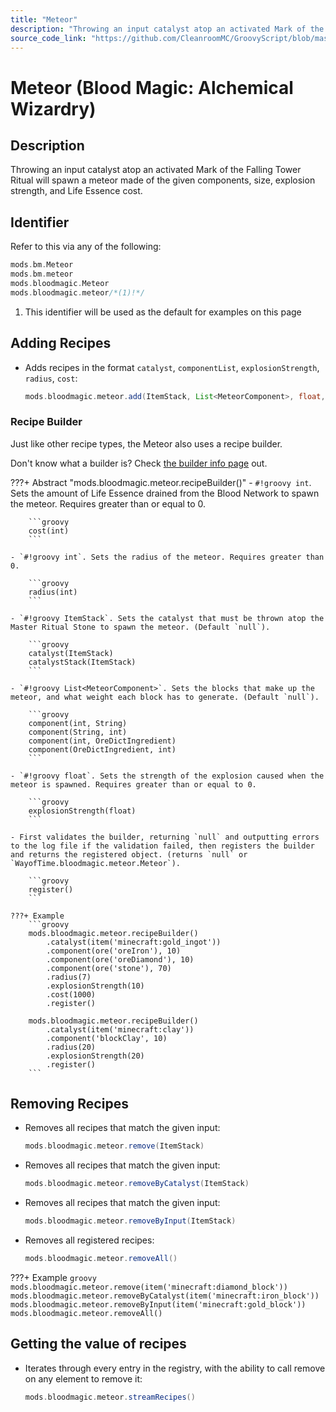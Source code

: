 ```yaml
---
title: "Meteor"
description: "Throwing an input catalyst atop an activated Mark of the Falling Tower Ritual will spawn a meteor made of the given components, size, explosion strength, and Life Essence cost."
source_code_link: "https://github.com/CleanroomMC/GroovyScript/blob/master/src/main/java/com/cleanroommc/groovyscript/compat/mods/bloodmagic/Meteor.java"
---
```


# Meteor (Blood Magic: Alchemical Wizardry)

## Description

Throwing an input catalyst atop an activated Mark of the Falling Tower Ritual will spawn a meteor made of the given components, size, explosion strength, and Life Essence cost.

## Identifier

Refer to this via any of the following:

```groovy hl_lines="4"
mods.bm.Meteor
mods.bm.meteor
mods.bloodmagic.Meteor
mods.bloodmagic.meteor/*(1)!*/
```

1. This identifier will be used as the default for examples on this page

## Adding Recipes

- Adds recipes in the format `catalyst`, `componentList`, `explosionStrength`, `radius`, `cost`:

    ```groovy
    mods.bloodmagic.meteor.add(ItemStack, List<MeteorComponent>, float, int, int)
    ```


### Recipe Builder

Just like other recipe types, the Meteor also uses a recipe builder.

Don't know what a builder is? Check [the builder info page](../../../groovy/builder.md) out.

???+ Abstract "mods.bloodmagic.meteor.recipeBuilder()"
    - `#!groovy int`. Sets the amount of Life Essence drained from the Blood Network to spawn the meteor. Requires greater than or equal to 0.

        ```groovy
        cost(int)
        ```

    - `#!groovy int`. Sets the radius of the meteor. Requires greater than 0.

        ```groovy
        radius(int)
        ```

    - `#!groovy ItemStack`. Sets the catalyst that must be thrown atop the Master Ritual Stone to spawn the meteor. (Default `null`).

        ```groovy
        catalyst(ItemStack)
        catalystStack(ItemStack)
        ```

    - `#!groovy List<MeteorComponent>`. Sets the blocks that make up the meteor, and what weight each block has to generate. (Default `null`).

        ```groovy
        component(int, String)
        component(String, int)
        component(int, OreDictIngredient)
        component(OreDictIngredient, int)
        ```

    - `#!groovy float`. Sets the strength of the explosion caused when the meteor is spawned. Requires greater than or equal to 0.

        ```groovy
        explosionStrength(float)
        ```

    - First validates the builder, returning `null` and outputting errors to the log file if the validation failed, then registers the builder and returns the registered object. (returns `null` or `WayofTime.bloodmagic.meteor.Meteor`).

        ```groovy
        register()
        ```

    ???+ Example
        ```groovy
        mods.bloodmagic.meteor.recipeBuilder()
            .catalyst(item('minecraft:gold_ingot'))
            .component(ore('oreIron'), 10)
            .component(ore('oreDiamond'), 10)
            .component(ore('stone'), 70)
            .radius(7)
            .explosionStrength(10)
            .cost(1000)
            .register()

        mods.bloodmagic.meteor.recipeBuilder()
            .catalyst(item('minecraft:clay'))
            .component('blockClay', 10)
            .radius(20)
            .explosionStrength(20)
            .register()
        ```



## Removing Recipes

- Removes all recipes that match the given input:

    ```groovy
    mods.bloodmagic.meteor.remove(ItemStack)
    ```

- Removes all recipes that match the given input:

    ```groovy
    mods.bloodmagic.meteor.removeByCatalyst(ItemStack)
    ```

- Removes all recipes that match the given input:

    ```groovy
    mods.bloodmagic.meteor.removeByInput(ItemStack)
    ```

- Removes all registered recipes:

    ```groovy
    mods.bloodmagic.meteor.removeAll()
    ```

???+ Example
    ```groovy
    mods.bloodmagic.meteor.remove(item('minecraft:diamond_block'))
    mods.bloodmagic.meteor.removeByCatalyst(item('minecraft:iron_block'))
    mods.bloodmagic.meteor.removeByInput(item('minecraft:gold_block'))
    mods.bloodmagic.meteor.removeAll()
    ```

## Getting the value of recipes

- Iterates through every entry in the registry, with the ability to call remove on any element to remove it:

    ```groovy
    mods.bloodmagic.meteor.streamRecipes()
    ```
